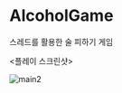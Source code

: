 # AlcoholGame
스레드를 활용한 술 피하기 게임

<플레이 스크린샷>

![main2](https://user-images.githubusercontent.com/58546571/152387321-e134bb49-af9c-428e-b341-9edfede6ad45.PNG)

